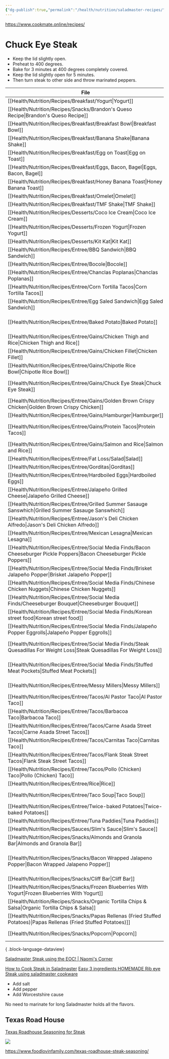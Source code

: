 ```yaml
---
{"dg-publish":true,"permalink":"/health/nutrition/saladmaster-recipes/"}
---
```



https://www.cookmate.online/recipes/

# Chuck Eye Steak

- Keep the lid slightly open.
- Preheat to 400 degrees.
- Bake for 3 minutes at 400 degrees completely covered.
- Keep the lid slightly open for 5 minutes.
- Then turn steak to other side and throw marinated peppers.

| File                                                                                                                           | category               | meal      | calories                                                        | link                                                                                 |
| ------------------------------------------------------------------------------------------------------------------------------ | ---------------------- | --------- | --------------------------------------------------------------- | ------------------------------------------------------------------------------------ |
| [[Health/Nutrition/Recipes/Breakfast/Yogurt\|Yogurt]]                                                                       | \-                     | \-        | \-                                                              | \-                                                                                   |
| [[Health/Nutrition/Recipes/Snacks/Brandon's Queso Recipe\|Brandon's Queso Recipe]]                                          | \-                     | \-        | \-                                                              | \-                                                                                   |
| [[Health/Nutrition/Recipes/Breakfast/Breakfast Bowl\|Breakfast Bowl]]                                                       | ML Core Plan           | breakfast | \-                                                              | \-                                                                                   |
| [[Health/Nutrition/Recipes/Breakfast/Banana Shake\|Banana Shake]]                                                           | ML Core Plan           | breakfast | \-                                                              | \-                                                                                   |
| [[Health/Nutrition/Recipes/Breakfast/Egg on Toast\|Egg on Toast]]                                                           | \-                     | breakfast | \-                                                              | \-                                                                                   |
| [[Health/Nutrition/Recipes/Breakfast/Eggs, Bacon, Bagel\|Eggs, Bacon, Bagel]]                                               | Gains                  | breakfast | 1,200                                                           | \-                                                                                   |
| [[Health/Nutrition/Recipes/Breakfast/Honey Banana Toast\|Honey Banana Toast]]                                               | ML Core Plan           | breakfast | \-                                                              | \-                                                                                   |
| [[Health/Nutrition/Recipes/Breakfast/Omelet\|Omelet]]                                                                       | Fun                    | breakfast | 1300                                                            | \-                                                                                   |
| [[Health/Nutrition/Recipes/Breakfast/TMF Shake\|TMF Shake]]                                                                 | Gains                  | breakfast | 900                                                             | \-                                                                                   |
| [[Health/Nutrition/Recipes/Desserts/Coco Ice Cream\|Coco Ice Cream]]                                                        | Fun                    | dessert   | \-                                                              | \-                                                                                   |
| [[Health/Nutrition/Recipes/Desserts/Frozen Yogurt\|Frozen Yogurt]]                                                          | \-                     | \-        | \-                                                              | \-                                                                                   |
| [[Health/Nutrition/Recipes/Desserts/Kit Kat\|Kit Kat]]                                                                      | Fun                    | dessert   | \-                                                              | \-                                                                                   |
| [[Health/Nutrition/Recipes/Entree/BBQ Sandwich\|BBQ Sandwich]]                                                              | Fun                    | entree    | \-                                                              | \-                                                                                   |
| [[Health/Nutrition/Recipes/Entree/Bocole\|Bocole]]                                                                          | \-                     | \-        | \-                                                              | \-                                                                                   |
| [[Health/Nutrition/Recipes/Entree/Chanclas Poplanas\|Chanclas Poplanas]]                                                    | Mexican                | entree    | \-                                                              | \-                                                                                   |
| [[Health/Nutrition/Recipes/Entree/Corn Tortilla Tacos\|Corn Tortilla Tacos]]                                                | ML Core Plan           | entree    | \-                                                              | \-                                                                                   |
| [[Health/Nutrition/Recipes/Entree/Egg Saled Sandwich\|Egg Saled Sandwich]]                                                  | ML Core Plan           | \-        | 400                                                             | \-                                                                                   |
| [[Health/Nutrition/Recipes/Entree/Baked Potato\|Baked Potato]]                                                              | ML Core Plan           | entree    | [[Health/Nutrition/Cooklang Recipes/Baked Potato.cook\|418]]    | \-                                                                                   |
| [[Health/Nutrition/Recipes/Entree/Gains/Chicken Thigh and Rice\|Chicken Thigh and Rice]]                                    | Gains                  | entree    | 1,000                                                           | \-                                                                                   |
| [[Health/Nutrition/Recipes/Entree/Gains/Chicken Fillet\|Chicken Fillet]]                                                    | \-                     | \-        | \-                                                              | \-                                                                                   |
| [[Health/Nutrition/Recipes/Entree/Gains/Chipotle Rice Bowl\|Chipotle Rice Bowl]]                                            | \-                     | \-        | \-                                                              | \-                                                                                   |
| [[Health/Nutrition/Recipes/Entree/Gains/Chuck Eye Steak\|Chuck Eye Steak]]                                                  | Gains                  | entree    | 912                                                             | [[Health/Nutrition/Cooklang Recipes/Chuck Eye Steak.cook\|Directions]]               |
| [[Health/Nutrition/Recipes/Entree/Gains/Golden Brown Crispy Chicken\|Golden Brown Crispy Chicken]]                          | \-                     | \-        | \-                                                              | \-                                                                                   |
| [[Health/Nutrition/Recipes/Entree/Gains/Hamburger\|Hamburger]]                                                              | \-                     | \-        | \-                                                              | \-                                                                                   |
| [[Health/Nutrition/Recipes/Entree/Gains/Protein Tacos\|Protein Tacos]]                                                      | Gains                  | entree    | [[Health/Nutrition/Cooklang Recipes/Chuck Eye Steak.cook\|912]] | \-                                                                                   |
| [[Health/Nutrition/Recipes/Entree/Gains/Salmon and Rice\|Salmon and Rice]]                                                  | Gains                  | entree    | 1,100                                                           | \-                                                                                   |
| [[Health/Nutrition/Recipes/Entree/Fat Loss/Salad\|Salad]]                                                                   | entree                 | \-        | \-                                                              | \-                                                                                   |
| [[Health/Nutrition/Recipes/Entree/Gorditas\|Gorditas]]                                                                      | \-                     | \-        | \-                                                              | \-                                                                                   |
| [[Health/Nutrition/Recipes/Entree/Hardboiled Eggs\|Hardboiled Eggs]]                                                        | \-                     | \-        | \-                                                              | \-                                                                                   |
| [[Health/Nutrition/Recipes/Entree/Jalapeño Grilled Cheese\|Jalapeño Grilled Cheese]]                                        | ML Core Plan           | entree    | 420                                                             | \-                                                                                   |
| [[Health/Nutrition/Recipes/Entree/Grilled Summer Sasauge Sanswhich\|Grilled Summer Sasauge Sanswhich]]                      | \-                     | \-        | \-                                                              | \-                                                                                   |
| [[Health/Nutrition/Recipes/Entree/Jason's Deli Chicken Alfredo\|Jason's Deli Chicken Alfredo]]                              | \-                     | \-        | \-                                                              | \-                                                                                   |
| [[Health/Nutrition/Recipes/Entree/Mexican Lesagna\|Mexican Lesagna]]                                                        | Fun                    | entree    | \-                                                              | \-                                                                                   |
| [[Health/Nutrition/Recipes/Entree/Social Media Finds/Bacon Cheeseburger Pickle Poppers\|Bacon Cheeseburger Pickle Poppers]] | Appetizers             | snack     | \-                                                              | \-                                                                                   |
| [[Health/Nutrition/Recipes/Entree/Social Media Finds/Brisket Jalapeño Popper\|Brisket Jalapeño Popper]]                     | Appetizers             | snack     | \-                                                              | \-                                                                                   |
| [[Health/Nutrition/Recipes/Entree/Social Media Finds/Chinese Chicken Nuggets\|Chinese Chicken Nuggets]]                     | Snack                  | entree    | \-                                                              | \-                                                                                   |
| [[Health/Nutrition/Recipes/Entree/Social Media Finds/Cheeseburger Bouquet\|Cheeseburger Bouquet]]                           | Creative Recipes       | entree    | \-                                                              | \-                                                                                   |
| [[Health/Nutrition/Recipes/Entree/Social Media Finds/Korean street food\|Korean street food]]                               | \-                     | \-        | \-                                                              | \-                                                                                   |
| [[Health/Nutrition/Recipes/Entree/Social Media Finds/Jalapeño Popper Eggrolls\|Jalapeño Popper Eggrolls]]                   | Appetizers             | snack     | \-                                                              | \-                                                                                   |
| [[Health/Nutrition/Recipes/Entree/Social Media Finds/Steak Quesadillas For Weight Loss\|Steak Quesadillas For Weight Loss]] | Weight Loss Recipes    | entree    | \-                                                              | \-                                                                                   |
| [[Health/Nutrition/Recipes/Entree/Social Media Finds/Stuffed Meat Pockets\|Stuffed Meat Pockets]]                           | Middle Eastern Cuisine | entree    | \-                                                              | \-                                                                                   |
| [[Health/Nutrition/Recipes/Entree/Messy Millers\|Messy Millers]]                                                            | ML Core Plan           | entree    | \-                                                              | \-                                                                                   |
| [[Health/Nutrition/Recipes/Entree/Tacos/Al Pastor Taco\|Al Pastor Taco]]                                                    | \-                     | \-        | \-                                                              | \-                                                                                   |
| [[Health/Nutrition/Recipes/Entree/Tacos/Barbacoa Taco\|Barbacoa Taco]]                                                      | \-                     | \-        | \-                                                              | \-                                                                                   |
| [[Health/Nutrition/Recipes/Entree/Tacos/Carne Asada Street Tacos\|Carne Asada Street Tacos]]                                | Mexican                | entree    | 176                                                             | \-                                                                                   |
| [[Health/Nutrition/Recipes/Entree/Tacos/Carnitas Taco\|Carnitas Taco]]                                                      | \-                     | \-        | \-                                                              | \-                                                                                   |
| [[Health/Nutrition/Recipes/Entree/Tacos/Flank Steak Street Tacos\|Flank Steak Street Tacos]]                                | Mexican                | entree    | 121                                                             | \-                                                                                   |
| [[Health/Nutrition/Recipes/Entree/Tacos/Pollo (Chicken) Taco\|Pollo (Chicken) Taco]]                                        | \-                     | \-        | \-                                                              | \-                                                                                   |
| [[Health/Nutrition/Recipes/Entree/Rice\|Rice]]                                                                              | \-                     | \-        | \-                                                              | \-                                                                                   |
| [[Health/Nutrition/Recipes/Entree/Taco Soup\|Taco Soup]]                                                                    | ML Core Plan           | entree    | 255                                                             | \-                                                                                   |
| [[Health/Nutrition/Recipes/Entree/Twice-baked Potatoes\|Twice-baked Potatoes]]                                              | Fun                    | entree    | \-                                                              | \-                                                                                   |
| [[Health/Nutrition/Recipes/Entree/Tuna Paddies\|Tuna Paddies]]                                                              | Fun                    | entree    | \-                                                              | \-                                                                                   |
| [[Health/Nutrition/Recipes/Sauces/Slim's Sauce\|Slim's Sauce]]                                                              | \-                     | \-        | \-                                                              | \-                                                                                   |
| [[Health/Nutrition/Recipes/Snacks/Almonds and Granola Bar\|Almonds and Granola Bar]]                                        | Gains                  | snack     | 470                                                             | \-                                                                                   |
| [[Health/Nutrition/Recipes/Snacks/Bacon Wrapped Jalapeno Popper\|Bacon Wrapped Jalapeno Popper]]                            | Fun                    | snack     | 198                                                             | [[Health/Nutrition/Cooklang Recipes/Bacon Wrapped Jalapeno Popper.cook\|Directions]] |
| [[Health/Nutrition/Recipes/Snacks/Cliff Bar\|Cliff Bar]]                                                                    | Gains                  | snack     | 220                                                             | \-                                                                                   |
| [[Health/Nutrition/Recipes/Snacks/Frozen Blueberries With Yogurt\|Frozen Blueberries With Yogurt]]                          | \-                     | \-        | \-                                                              | \-                                                                                   |
| [[Health/Nutrition/Recipes/Snacks/Organic Tortilla Chips & Salsa\|Organic Tortilla Chips & Salsa]]                          | ML Core Plan           | snack     | 600                                                             | \-                                                                                   |
| [[Health/Nutrition/Recipes/Snacks/Papas Rellenas (Fried Stuffed Potatoes)\|Papas Rellenas (Fried Stuffed Potatoes)]]        | \-                     | \-        | 380                                                             | \-                                                                                   |
| [[Health/Nutrition/Recipes/Snacks/Popcorn\|Popcorn]]                                                                        | ML Core Plan           | snack     | 200                                                             | \-                                                                                   |

{ .block-language-dataview}


[Saladmaster Steak using the EOC! | Naomi's Corner](https://www.youtube.com/watch?v=AcOat740luc)

[How to Cook Steak in Saladmaster](https://www.youtube.com/watch?v=EzwhWF9aOLk)
[Easy 3 ingredients HOMEMADE Rib eye Steak using saladmaster cookware](https://www.youtube.com/watch?v=gGl1KnKcW6U)

- Add salt
- Add pepper
- Add Worcestshire cause

No need to marinate for long Saladmaster holds all the flavors.

## Texas Road House

[Texas Roadhouse Seasoning for Steak](https://www.cookmate.online/recipes/11569458/)

![](https://bestbeefrecipes.com/wp-content/uploads/2021/08/cropped-beef-temperature-chart-1.jpg)

https://www.foodlovinfamily.com/texas-roadhouse-steak-seasoning/